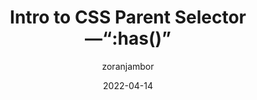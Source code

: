 ---
author: zoranjambor
date: 2022-04-14
draft: true
publisher: cssweekly
tags:
  - videos
  - css
  - selectors
target_url: https://www.youtube.com/watch?v=OqLquBs-bEg
title: Intro to CSS Parent Selector—“:has()”
---